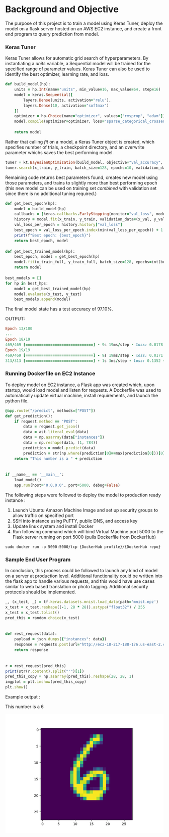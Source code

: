 # Background and Objective

The purpose of this project is to train a model using Keras Tuner, deploy the model on a flask server hosted on an AWS EC2 instance, and create a front end program to query prediction from model.

### Keras Tuner

Keras Tuner allows for automatic grid search of hyperparameters. By instantiating a *units* variable, a Sequential model will be trained for the specified range of parameter values. Keras Tuner can also be used to identify the best optimizer, learning rate, and loss. 

```ruby
def build_model(hp):
    units = hp.Int(name="units", min_value=16, max_value=64, step=16)
    model = keras.Sequential([
        layers.Dense(units, activation="relu"),
        layers.Dense(10, activation="softmax")
    ])
    optimizer = hp.Choice(name="optimizer", values=["rmsprop", "adam"])
    model.compile(optimizer=optimizer, loss="sparse_categorical_crossentropy", metrics=["accuracy"])
    
    return model
```

Rather that calling *fit* on a model, a Keras Tuner object is created, which specifies number of trials, a checkpoint directory, and an overwrite parameter whichs saves the best performing model.

```ruby
tuner = kt.BayesianOptimization(build_model, objective="val_accuracy", max_trials=1, executions_per_trial=2, directory="mnist_kt_test", overwrite=True)
tuner.search(x_train, y_train, batch_size=128, epochs=10, validation_data=(x_val, y_val), callbacks=callbacks, verbose=2)
```

Remaining code returns best parameters found, creates new model using those parameters, and trains to slightly more than best performing epoch (this new model can be used on training set *combined* with validation set since there is no additional tuning required.)

```ruby
def get_best_epoch(hp):
    model = build_model(hp)
    callbacks = [keras.callbacks.EarlyStopping(monitor="val_loss", mode="min", patience=10)]
    history = model.fit(x_train, y_train, validation_data=(x_val, y_val), epochs=100, batch_size=128, callbacks=callbacks)
    val_loss_per_epoch = history.history["val_loss"]
    best_epoch = val_loss_per_epoch.index(min(val_loss_per_epoch)) + 1
    print(f"Best epoch: {best_epoch}")
    return best_epoch, model

def get_best_trained_model(hp):
    best_epoch, model = get_best_epoch(hp)
    model.fit(x_train_full, y_train_full, batch_size=128, epochs=int(best_epoch * 1.2))
    return model

best_models = []
for hp in best_hps:
    model = get_best_trained_model(hp)
    model.evaluate(x_test, y_test)
    best_models.append(model)
```

The final model state has a test accuracy of 97.10%.

OUTPUT:
```ruby
Epoch 13/100
...
Epoch 18/19
469/469 [==============================] - 9s 19ms/step - loss: 0.0178 - accuracy: 0.9958
Epoch 19/19
469/469 [==============================] - 9s 19ms/step - loss: 0.0171 - accuracy: 0.9962
313/313 [==============================] - 1s 3ms/step - loss: 0.1352 - accuracy: 0.9710
```

### Running Dockerfile on EC2 Instance

To deploy model on EC2 instance, a Flask app was created which, upon startup, would load model and listen for requests. A Dockerfile was used to automatically update virtual machine, install requirements, and launch the python file. 

```ruby
@app.route("/predict", methods=["POST"])
def get_prediction():
    if request.method == "POST":
        data = request.get_json()
        data = ast.literal_eval(data)
        data = np.asarray(data["instances"])
        data = np.reshape(data, (1, 784))
        prediction = model.predict(data)
        prediction = str(np.where(prediction[0]==max(prediction[0]))[0][0])
    return "This number is a " + prediction


if __name__ == '__main__':
    load_model()
    app.run(host='0.0.0.0', port=5000, debug=False)
```

The following steps were followed to deploy the model to production ready instance :
1. Launch Ubuntu Amazon Machine Image and set up security groups to allow traffic on specified port
2. SSH into instance using PuTTY, public DNS, and access key
3. Update linux system and install Docker
4. Run following command which will bind Virtual Machine port 5000 to the Flask server running on port 5000 (pulls Dockerfile from DockerHub)

```
sudo docker run -p 5000:5000/tcp {DockerHub profile}/{DockerHub repo}
```

### Sample End User Program

In conclusion, this process could be followed to launch any kind of model on a server at production level. Additional functionality could be written into the flask app to handle various requests, and this would have use cases similar to web based translation or photo tagging. Additional security protocols should be implemented. 

```ruby
_, (x_test, _) = tf.keras.datasets.mnist.load_data(path='mnist.npz')
x_test = x_test.reshape((-1, 28 * 28)).astype("float32") / 255
x_test = x_test.tolist()
pred_this = random.choice(x_test)


def rest_request(data):
    payload = json.dumps({"instances": data})
    response = requests.post(url="http://ec2-18-217-188-176.us-east-2.compute.amazonaws.com:5000/predict", json=payload)
    return response


r = rest_request(pred_this)
print(str(r.content).split("'")[1])
pred_this_copy = np.asarray(pred_this).reshape(28, 28, 1)
imgplot = plt.imshow(pred_this_copy)
plt.show()
```
Example output :

This number is a 6

![](example_image.png?raw=true)